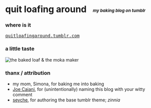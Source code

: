 
# quit loafing around &nbsp; <sub><sub><sup><sup>_my baking blog on tumblr_</sup></sup></sub></sub>


### where is it

<kbd>[quitloafingaround.tumblr.com][tumblr-qla]</kbd>

     
### a little taste

![the baked loaf & the moka maker][image-main]


### thanx / attribution

- my mom, Simona, for baking me into baking
- [Joe Caiani][linkedin-jc], for (unintentionally) naming this blog with your witty comment
- [seyche][tumblr-sc], for authoring the base tumblr theme; _zinnia_ 
                        


[tumblr-qla]: https://quitloafingaround.tumblr.com
[tumblr-sc]: https://seyche.tumblr.com
[linkedin-jc]: https://www.linkedin.com/in/joe-caiani/
[image-main]: https://64.media.tumblr.com/2335f1a357889962e4669a2228e2fc28/b7e73a3fd04889f0-4c/s540x810/fb634875ea43f66a4c1455ca457254c28a7fa678.jpg
